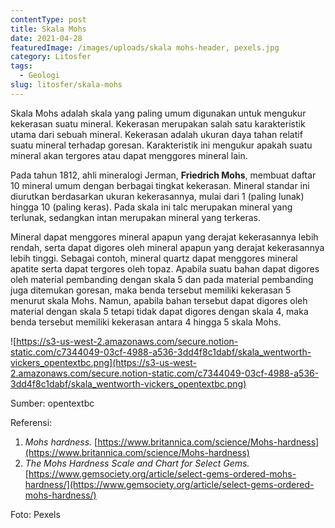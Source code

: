 ```yaml
---
contentType: post
title: Skala Mohs
date: 2021-04-28
featuredImage: /images/uploads/skala mohs-header, pexels.jpg
category: Litosfer
tags:
  - Geologi
slug: litosfer/skala-mohs
---
```


Skala Mohs adalah skala yang paling umum digunakan untuk mengukur kekerasan suatu mineral. Kekerasan merupakan salah satu karakteristik utama dari sebuah mineral. Kekerasan adalah ukuran daya tahan relatif suatu mineral terhadap goresan. Karakteristik ini mengukur apakah suatu mineral akan tergores atau dapat menggores mineral lain.

Pada tahun 1812, ahli mineralogi Jerman, **Friedrich Mohs**, membuat daftar 10 mineral umum dengan berbagai tingkat kekerasan. Mineral standar ini diurutkan berdasarkan ukuran kekerasannya, mulai dari 1 (paling lunak) hingga 10 (paling keras). Pada skala ini talc merupakan mineral yang terlunak, sedangkan intan merupakan mineral yang terkeras.

Mineral dapat menggores mineral apapun yang derajat kekerasannya lebih rendah, serta dapat digores oleh mineral apapun yang derajat kekerasannya lebih tinggi. Sebagai contoh, mineral quartz dapat menggores mineral apatite serta dapat tergores oleh topaz. Apabila suatu bahan dapat digores oleh material pembanding dengan skala 5 dan pada material pembanding juga ditemukan goresan, maka benda tersebut memiliki kekerasan 5 menurut skala Mohs. Namun, apabila bahan tersebut dapat digores oleh material dengan skala 5 tetapi tidak dapat digores dengan skala 4, maka benda tersebut memiliki kekerasan antara 4 hingga 5 skala Mohs.

![https://s3-us-west-2.amazonaws.com/secure.notion-static.com/c7344049-03cf-4988-a536-3dd4f8c1dabf/skala_wentworth-vickers_opentextbc.png](https://s3-us-west-2.amazonaws.com/secure.notion-static.com/c7344049-03cf-4988-a536-3dd4f8c1dabf/skala_wentworth-vickers_opentextbc.png)

Sumber: opentextbc

Referensi: 

1. *Mohs hardness.* [https://www.britannica.com/science/Mohs-hardness](https://www.britannica.com/science/Mohs-hardness)
2. *The Mohs Hardness Scale and Chart for Select Gems.* [https://www.gemsociety.org/article/select-gems-ordered-mohs-hardness/](https://www.gemsociety.org/article/select-gems-ordered-mohs-hardness/)

Foto: Pexels
